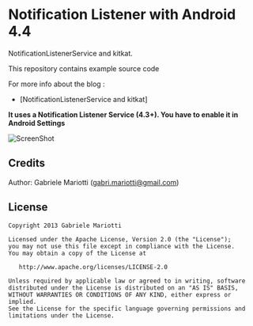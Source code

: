 # Notification Listener with Android 4.4

NotificationListenerService and kitkat.

This repository contains example source code

For more info about the blog : 
* [NotificationListenerService and kitkat]


**It uses a Notification Listener Service (4.3+). You have to enable it in Android Settings**


 
![ScreenShot](https://github.com/gabrielemariotti/androiddev/raw/master/NotificationListener/image.png)


Credits
-------

Author: Gabriele Mariotti (gabri.mariotti@gmail.com)

License
-------

    Copyright 2013 Gabriele Mariotti

    Licensed under the Apache License, Version 2.0 (the "License");
    you may not use this file except in compliance with the License.
    You may obtain a copy of the License at

       http://www.apache.org/licenses/LICENSE-2.0

    Unless required by applicable law or agreed to in writing, software
    distributed under the License is distributed on an "AS IS" BASIS,
    WITHOUT WARRANTIES OR CONDITIONS OF ANY KIND, either express or implied.
    See the License for the specific language governing permissions and
    limitations under the License.
